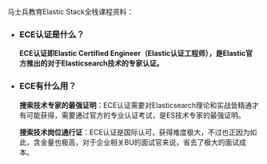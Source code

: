马士兵教育Elastic Stack全栈课程资料：

- ### ECE认证是什么？

  **ECE认证即Elastic Certified Engineer（Elastic认证工程师），是Elastic官方推出的对于Elasticsearch技术的专家认证。**

- ### ECE有什么用？

  **搜索技术专家的最强证明**：ECE认证需要对Elasticsearch理论和实战皆精通才有可能获得，需要通过官方的专业认证考试，是ES技术专家的最强证明。

  **搜索技术岗位通行证**：ECE认证是国际认可，获得难度极大，不过也正因为如此，含金量也极高，对于企业相关BU的面试官来说，省去了极大的面试成本。

